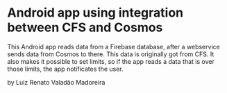 # Android app using integration between CFS and Cosmos
This Android app reads data from a Firebase database, after a webservice sends data from Cosmos to there. This data is originally got from CFS.
It also makes it possible to set limits, so if the app reads a data that is over those limits, the app notificates the user.

by Luiz Renato Valadão Madoreira
